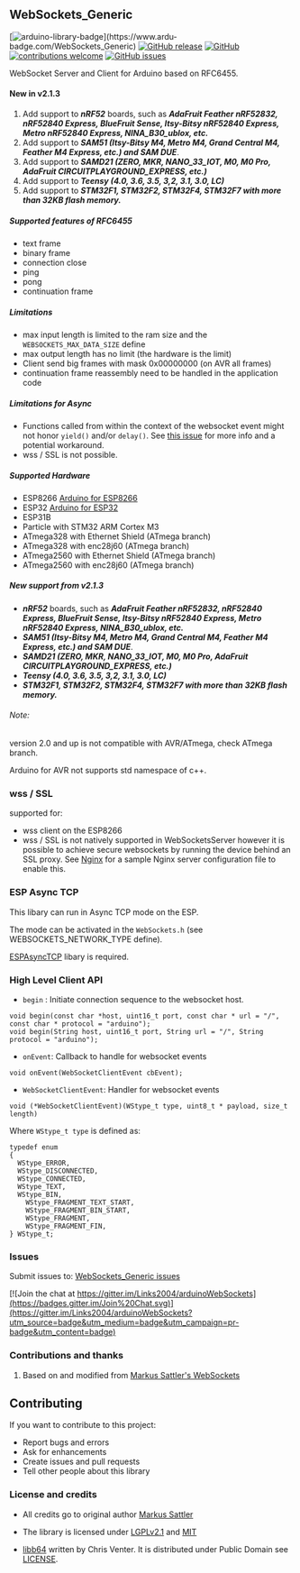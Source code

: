 ## WebSockets_Generic

[![arduino-library-badge](https://www.ardu-badge.com/badge/WebSockets_Generic.svg?)](https://www.ardu-badge.com/WebSockets_Generic)
[![GitHub release](https://img.shields.io/github/release/khoih-prog/WebSockets_Generic.svg)](https://github.com/khoih-prog/WebSockets_Generic/releases)
[![GitHub](https://img.shields.io/github/license/mashape/apistatus.svg)](https://github.com/khoih-prog/WebSockets_Generic/blob/master/LICENSE)
[![contributions welcome](https://img.shields.io/badge/contributions-welcome-brightgreen.svg?style=flat)](#Contributing)
[![GitHub issues](https://img.shields.io/github/issues/khoih-prog/WebSockets_Generic.svg)](http://github.com/khoih-prog/WebSockets_Generic/issues)


WebSocket Server and Client for Arduino based on RFC6455.

#### New in v2.1.3

1. Add support to ***nRF52*** boards, such as ***AdaFruit Feather nRF52832, nRF52840 Express, BlueFruit Sense, Itsy-Bitsy nRF52840 Express, Metro nRF52840 Express, NINA_B30_ublox, etc.***
2. Add support to ***SAM51 (Itsy-Bitsy M4, Metro M4, Grand Central M4, Feather M4 Express, etc.) and SAM DUE***.
3. Add support to ***SAMD21 (ZERO, MKR, NANO_33_IOT, M0, M0 Pro, AdaFruit CIRCUITPLAYGROUND_EXPRESS, etc.)***
4. Add support to ***Teensy (4.0, 3.6, 3.5, 3,2, 3.1, 3.0, LC)***
5. Add support to ***STM32F1, STM32F2, STM32F4, STM32F7 with more than 32KB flash memory.***


##### Supported features of RFC6455 #####
 - text frame
 - binary frame
 - connection close
 - ping
 - pong
 - continuation frame

##### Limitations #####
 - max input length is limited to the ram size and the ```WEBSOCKETS_MAX_DATA_SIZE``` define
 - max output length has no limit (the hardware is the limit)
 - Client send big frames with mask 0x00000000 (on AVR all frames)
 - continuation frame reassembly need to be handled in the application code

 ##### Limitations for Async #####
 - Functions called from within the context of the websocket event might not honor `yield()` and/or `delay()`.  See [this issue](https://github.com/Links2004/arduinoWebSockets/issues/58#issuecomment-192376395) for more info and a potential workaround.
 - wss / SSL is not possible.

##### Supported Hardware #####

 - ESP8266 [Arduino for ESP8266](https://github.com/esp8266/Arduino/)
 - ESP32 [Arduino for ESP32](https://github.com/espressif/arduino-esp32)
 - ESP31B
 - Particle with STM32 ARM Cortex M3
 - ATmega328 with Ethernet Shield (ATmega branch)
 - ATmega328 with enc28j60 (ATmega branch)
 - ATmega2560 with Ethernet Shield (ATmega branch)
 - ATmega2560 with enc28j60 (ATmega branch)
 
##### New support from v2.1.3
 
 - ***nRF52*** boards, such as ***AdaFruit Feather nRF52832, nRF52840 Express, BlueFruit Sense, Itsy-Bitsy nRF52840 Express, Metro nRF52840 Express, NINA_B30_ublox, etc.***
 - ***SAM51 (Itsy-Bitsy M4, Metro M4, Grand Central M4, Feather M4 Express, etc.) and SAM DUE***.
 - ***SAMD21 (ZERO, MKR, NANO_33_IOT, M0, M0 Pro, AdaFruit CIRCUITPLAYGROUND_EXPRESS, etc.)***
 - ***Teensy (4.0, 3.6, 3.5, 3,2, 3.1, 3.0, LC)***
 - ***STM32F1, STM32F2, STM32F4, STM32F7 with more than 32KB flash memory.***

###### Note: ######

  version 2.0 and up is not compatible with AVR/ATmega, check ATmega branch.

  Arduino for AVR not supports std namespace of c++.

### wss / SSL ###
 supported for:
 - wss client on the ESP8266
 - wss / SSL is not natively supported in WebSocketsServer however it is possible to achieve secure websockets
   by running the device behind an SSL proxy. See [Nginx](examples/Nginx/esp8266.ssl.reverse.proxy.conf) for a
   sample Nginx server configuration file to enable this.

### ESP Async TCP ###

This libary can run in Async TCP mode on the ESP.

The mode can be activated in the ```WebSockets.h``` (see WEBSOCKETS_NETWORK_TYPE define).

[ESPAsyncTCP](https://github.com/me-no-dev/ESPAsyncTCP) libary is required.


### High Level Client API ###

 - `begin` : Initiate connection sequence to the websocket host.
 
```
void begin(const char *host, uint16_t port, const char * url = "/", const char * protocol = "arduino");
void begin(String host, uint16_t port, String url = "/", String protocol = "arduino");
```

 - `onEvent`: Callback to handle for websocket events

```
void onEvent(WebSocketClientEvent cbEvent);
```

 - `WebSocketClientEvent`: Handler for websocket events
 
```
void (*WebSocketClientEvent)(WStype_t type, uint8_t * payload, size_t length)
```

Where `WStype_t type` is defined as:

```
typedef enum 
{
  WStype_ERROR,
  WStype_DISCONNECTED,
  WStype_CONNECTED,
  WStype_TEXT,
  WStype_BIN,
	WStype_FRAGMENT_TEXT_START,
	WStype_FRAGMENT_BIN_START,
	WStype_FRAGMENT,
	WStype_FRAGMENT_FIN,
} WStype_t;
```

### Issues ###

Submit issues to: [WebSockets_Generic issues](https://github.com/khoih-prog/WebSockets_Generic/issues)

[![Join the chat at https://gitter.im/Links2004/arduinoWebSockets](https://badges.gitter.im/Join%20Chat.svg)](https://gitter.im/Links2004/arduinoWebSockets?utm_source=badge&utm_medium=badge&utm_campaign=pr-badge&utm_content=badge)

### Contributions and thanks

1. Based on and modified from [Markus Sattler's WebSockets](https://github.com/Links2004/arduinoWebSockets)

## Contributing

If you want to contribute to this project:
- Report bugs and errors
- Ask for enhancements
- Create issues and pull requests
- Tell other people about this library


### License and credits ###

- All credits go to original author [Markus Sattler](https://github.com/Links2004)

- The library is licensed under [LGPLv2.1](https://github.com/Links2004/arduinoWebSockets/blob/master/LICENSE) and [MIT](https://github.com/khoih-prog/WebSockets_Generic/blob/master/LICENSE)

- [libb64](http://libb64.sourceforge.net/) written by Chris Venter. It is distributed under Public Domain see [LICENSE](https://github.com/Links2004/arduinoWebSockets/blob/master/src/libb64/LICENSE).
